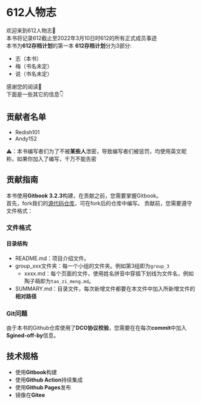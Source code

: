 # 612人物志
欢迎来到612人物志👏  
本书将记录612截止至2022年3月10日时612的所有正式成员事迹  
本书为**612存档计划**的第一本
**612存档计划**分为3部分: 
- 志（本书）
- 梅（书名未定）
- 说（书名未定）

感谢您的阅读🙏  
下面是一些其它的信息👇
## 贡献者名单
- Redish101
- Andy152

⚠️：本书编写者们为了不被**某些人**泄密，导致编写者们被惩罚，均使用英文昵称，如果你加入了编写，千万不能告密
## 贡献指南
本书使用**Gitbook 3.2.3**构建，在贡献之前，您需要掌握Gitbook。  
首先，fork我们的[源代码仓库](https://github.com/Redish101)，可在fork后的仓库中编写。
贡献前，您需要遵守文件格式：

### 文件格式

#### 目录结构
- README.md：项目介绍文件。
- group_xxx文件夹：每一个小组的文件夹。例如第3组即为`group_3`
  - xxxx.md：每个页面的文件，使用姓名拼音中穿插下划线为文件名，例如陶子萌即为`tao_zi_meng.md`。
- SUMMARY.md：目录文件，每次新增文件都要在本文件中加入所新增文件的**相对路径**

### Git问题
由于本书的Github仓库使用了**DCO协议校验**，您需要在在每次**commit**中加入**Sgined-off-by**信息。

## 技术规格
- 使用**Gitbook**构建
- 使用**Github Action**持续集成
- 使用**Github Pages**发布
- 镜像在**Gitee**